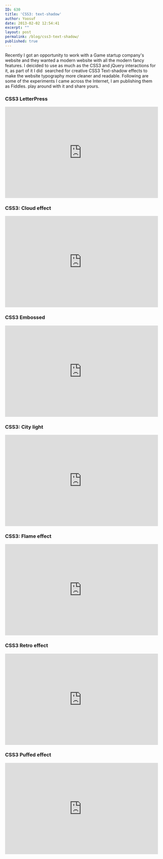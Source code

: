 ```yaml
---
ID: 630
title: 'CSS3: text-shadow'
author: Yoosuf
date: 2013-02-02 12:54:41
excerpt: ""
layout: post
permalink: /blog/css3-text-shadow/
published: true
---
```

Recently I got an opportunity to work with a Game startup company's website and they wanted a modern website with all the modern fancy features. I deicided to use as much as the CSS3 and jQuery interactions for it, as part of it I did  searched for creative CSS3 Text-shadow effects to make the website typography more cleaner and readable. Following are some of the experiments I came across the Internet, I am publishing them as Fiddles. play around with it and share yours.
<h3>CSS3 LetterPress</h3>
<iframe style="width: 100%; height: 300px;" src="http://jsfiddle.net/eyoosuf/BWYmq/embedded/result/" height="240" width="320" allowfullscreen="no" frameborder="0"></iframe>
<h3>CSS3: Cloud effect</h3>
<iframe style="width: 100%; height: 300px;" src="http://jsfiddle.net/eyoosuf/nrceN/embedded/result/" height="240" width="320" allowfullscreen="allowfullscreen" frameborder="0"></iframe>
<h3>CSS3 Embossed</h3>
<iframe style="width: 100%; height: 300px;" src="http://jsfiddle.net/eyoosuf/nELpg/embedded/result/" height="240" width="320" allowfullscreen="allowfullscreen" frameborder="0"></iframe>
<h3>CSS3: City light</h3>
<iframe style="width: 100%; height: 300px;" src="http://jsfiddle.net/eyoosuf/tXg3A/1/embedded/result/" height="240" width="320" allowfullscreen="allowfullscreen" frameborder="0"></iframe>
<h3>CSS3: Flame effect</h3>
<iframe style="width: 100%; height: 300px;" src="http://jsfiddle.net/eyoosuf/njxNU/embedded/result" height="240" width="320" allowfullscreen="allowfullscreen" frameborder="0"></iframe>
<h3>CSS3 Retro effect</h3>
<iframe style="width: 100%; height: 300px;" src="http://jsfiddle.net/eyoosuf/y5pBN/embedded/result" height="240" width="320" allowfullscreen="allowfullscreen" frameborder="0"></iframe>
<h3>CSS3 Puffed effect</h3>
<iframe style="width: 100%; height: 300px;" src="http://jsfiddle.net/eyoosuf/2GBRF/embedded/result" height="240" width="320" allowfullscreen="allowfullscreen" frameborder="0"></iframe>